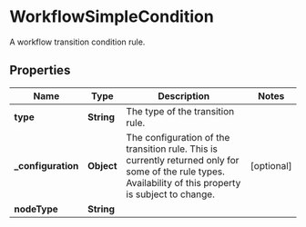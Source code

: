 

# WorkflowSimpleCondition

A workflow transition condition rule.

## Properties

Name | Type | Description | Notes
------------ | ------------- | ------------- | -------------
**type** | **String** | The type of the transition rule. | 
**_configuration** | **Object** | The configuration of the transition rule. This is currently returned only for some of the rule types. Availability of this property is subject to change. |  [optional]
**nodeType** | **String** |  | 



